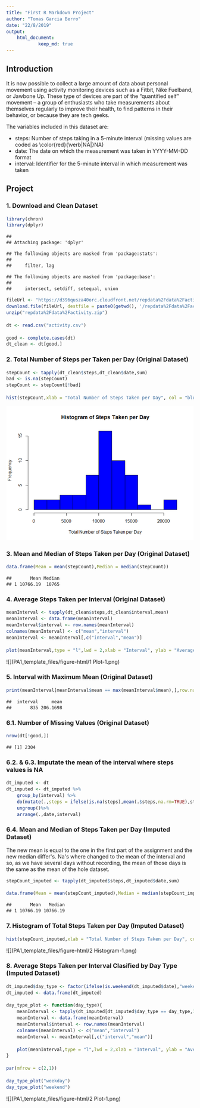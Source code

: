 ```yaml
---
title: "First R Markdown Project"
author: "Tomas Garcia Berro"
date: "22/8/2019"
output: 
    html_document: 
            keep_md: true
---
```




## Introduction

It is now possible to collect a large amount of data about personal movement using activity monitoring devices such as a Fitbit, Nike Fuelband, or Jawbone Up. These type of devices are part of the “quantified self” movement – a group of enthusiasts who take measurements about themselves regularly to improve their health, to find patterns in their behavior, or because they are tech geeks.

The variables included in this dataset are:

* steps: Number of steps taking in a 5-minute interval (missing values are coded as \color{red}{\verb|NA|}NA)
* date: The date on which the measurement was taken in YYYY-MM-DD format
* interval: Identifier for the 5-minute interval in which measurement was taken

## Project  

### 1. Download and Clean Dataset

```r
library(chron)
library(dplyr)
```

```
## 
## Attaching package: 'dplyr'
```

```
## The following objects are masked from 'package:stats':
## 
##     filter, lag
```

```
## The following objects are masked from 'package:base':
## 
##     intersect, setdiff, setequal, union
```

```r
fileUrl <- "https://d396qusza40orc.cloudfront.net/repdata%2Fdata%2Factivity.zip"
download.file(fileUrl, destfile = paste0(getwd(), '/repdata%2Fdata%2Factivity.zip'))
unzip("repdata%2Fdata%2Factivity.zip")

dt <- read.csv("activity.csv")

good <- complete.cases(dt)
dt_clean <- dt[good,]
```

### 2. Total Number of Steps per Taken per Day (Original Dataset)


```r
stepCount <- tapply(dt_clean$steps,dt_clean$date,sum)
bad <- is.na(stepCount)
stepCount <- stepCount[!bad]

hist(stepCount,xlab = "Total Number of Steps Taken per Day", col = "blue",main = "Histogram of Steps Taken per Day",breaks = 15)
```

![alt text](https://github.com/TomasGarciaBerro/RepData_PeerAssessment1/blob/master/PA1_template_files/figure-html/1%20Histogram-1.png)

### 3. Mean and Median of Steps Taken per Day (Original Dataset)


```r
data.frame(Mean = mean(stepCount),Median = median(stepCount))
```

```
##       Mean Median
## 1 10766.19  10765
```

### 4. Average Steps Taken per Interval (Original Dataset)


```r
meanInterval <- tapply(dt_clean$steps,dt_clean$interval,mean)
meanInterval <- data.frame(meanInterval)
meanInterval$interval <- row.names(meanInterval)
colnames(meanInterval) <- c("mean","interval")
meanInterval <- meanInterval[,c("interval","mean")]

plot(meanInterval,type = "l",lwd = 2,xlab = "Interval", ylab = "Average Steps Taken",main = "Average Steps Taken by Interval")
```

![](PA1_template_files/figure-html/1 Plot-1.png)<!-- -->

### 5. Interval with Maximum Mean (Original Dataset)


```r
print(meanInterval[meanInterval$mean == max(meanInterval$mean),],row.names = F)
```

```
##  interval     mean
##       835 206.1698
```

### 6.1. Number of Missing Values (Original Dataset)


```r
nrow(dt[!good,])
```

```
## [1] 2304
```

### 6.2. & 6.3. Imputate the mean of the interval where steps values is NA  


```r
dt_imputed <- dt
dt_imputed <- dt_imputed %>% 
    group_by(interval) %>% 
    do(mutate(.,steps = ifelse(is.na(steps),mean(.$steps,na.rm=TRUE),steps))) %>%
    ungroup()%>%
    arrange(.,date,interval)
```

### 6.4. Mean and Median of Steps Taken per Day (Imputed Dataset)

The new mean is equal to the one in the first part of the assignment and the new median differ's. Na's where changed to the mean of the interval and so, as we have several days without recording, the mean of those days is the same as the mean of the hole dataset.


```r
stepCount_imputed <- tapply(dt_imputed$steps,dt_imputed$date,sum)

data.frame(Mean = mean(stepCount_imputed),Median = median(stepCount_imputed))
```

```
##       Mean   Median
## 1 10766.19 10766.19
```

### 7. Histogram of Total Steps Taken per Day (Imputed Dataset)


```r
hist(stepCount_imputed,xlab = "Total Number of Steps Taken per Day", col = "blue",main = "Histogram of Steps Taken per Day", breaks = 15)
```

![](PA1_template_files/figure-html/2 Histogram-1.png)<!-- -->

### 8. Average Steps Taken per Interval Clasified by Day Type (Imputed Dataset)


```r
dt_imputed$day_type <- factor(ifelse(is.weekend(dt_imputed$date),"weekend","weekday"),levels = c("weekday","weekend"))
dt_imputed <- data.frame(dt_imputed)

day_type_plot <- function(day_type){
    meanInterval <- tapply(dt_imputed[dt_imputed$day_type == day_type,1],dt_imputed[dt_imputed$day_type == day_type,3],mean)
    meanInterval <- data.frame(meanInterval)
    meanInterval$interval <- row.names(meanInterval)
    colnames(meanInterval) <- c("mean","interval")
    meanInterval <- meanInterval[,c("interval","mean")]
    
    plot(meanInterval,type = "l",lwd = 2,xlab = "Interval", ylab = "Average Steps Taken",main = day_type)
}

par(mfrow = c(2,1))

day_type_plot("weekday")
day_type_plot("weekend")
```

![](PA1_template_files/figure-html/2 Plot-1.png)<!-- -->
